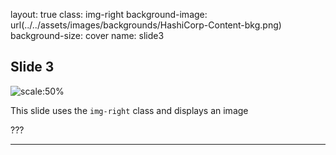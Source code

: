 layout: true
class: img-right
background-image: url(../../assets/images/backgrounds/HashiCorp-Content-bkg.png)
background-size: cover
name: slide3

## Slide 3

![scale:50%](./assets/logos/logo_terraform.png)

This slide uses the `img-right` class and displays an image

???

---
